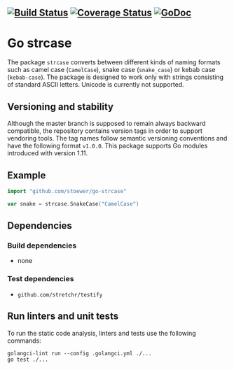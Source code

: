 [![Build Status](https://travis-ci.org/stoewer/go-strcase.svg?branch=master)](https://travis-ci.org/stoewer/go-strcase)
[![Coverage Status](https://coveralls.io/repos/github/stoewer/go-strcase/badge.svg?branch=master)](https://coveralls.io/github/stoewer/go-strcase?branch=master)
[![GoDoc](https://godoc.org/github.com/stoewer/go-strcase?status.svg)](https://godoc.org/github.com/stoewer/go-strcase)
---

Go strcase
==========

The package `strcase` converts between different kinds of naming formats such as camel case 
(`CamelCase`), snake case (`snake_case`) or kebab case (`kebab-case`).
The package is designed to work only with strings consisting of standard ASCII letters. 
Unicode is currently not supported.

Versioning and stability
------------------------

Although the master branch is supposed to remain always backward compatible, the repository
contains version tags in order to support vendoring tools.
The tag names follow semantic versioning conventions and have the following format `v1.0.0`.
This package supports Go modules introduced with version 1.11.

Example
-------

```go
import "github.com/stoewer/go-strcase"

var snake = strcase.SnakeCase("CamelCase")
```

Dependencies
------------

### Build dependencies

* none

### Test dependencies

* `github.com/stretchr/testify`

Run linters and unit tests
-------------------------- 

To run the static code analysis, linters and tests use the following commands:

```
golangci-lint run --config .golangci.yml ./...
go test ./...
```
